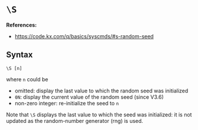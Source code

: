 # `\S`

**References:**
- https://code.kx.com/q/basics/syscmds/#s-random-seed


## Syntax

~~~~
\S [n]
~~~~

where `n` could be

- omitted: display the last value to which the random seed was initialized
- `0N`: display the current value of the random seed (since V3.6)
- non-zero integer: re-initialize the seed to `n`

Note that `\S` displays the last value to which the seed was initialized: it is not updated as the
random-number generator (rng) is used.

